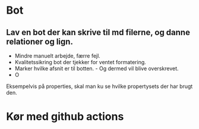 # Bot

## Lav en bot der kan skrive til md filerne, og danne relationer og lign.

- Mindre manuelt arbejde, færre fejl.
- Kvalitetssikring bot der tjekker for ventet formatering.
- Marker hvilke afsnit er til botten. - Og dermed vil blive overskrevet.
- O

Eksempelvis på properties, skal man ku se hvilke propertysets der har brugt den.

# Kør med github actions
